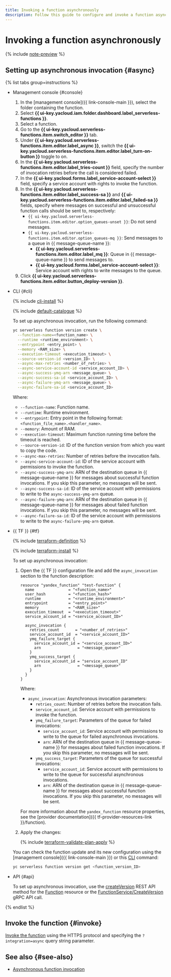 ```yaml
---
title: Invoking a function asynchronously
description: Follow this guide to configure and invoke a function asynchronously.
---
```


# Invoking a function asynchronously

{% include [note-preview](../../../_includes/note-preview.md) %}

## Setting up asynchronous invocation {#async}

{% list tabs group=instructions %}

- Management console {#console}
    
    1. In the [management console]({{ link-console-main }}), select the folder containing the function.
    1. Select **{{ ui-key.yacloud.iam.folder.dashboard.label_serverless-functions }}**.
    1. Select a function.
    1. Go to the **{{ ui-key.yacloud.serverless-functions.item.switch_editor }}** tab.
    1. Under **{{ ui-key.yacloud.serverless-functions.item.editor.label_async }}**, switch the **{{ ui-key.yacloud.serverless-functions.item.editor.label_turn-on-button }}** toggle to on.
    1. In the **{{ ui-key.yacloud.serverless-functions.item.editor.label_tries-count }}** field, specify the number of invocation retries before the call is considered failed.
    1. In the **{{ ui-key.yacloud.forms.label_service-account-select }}** field, specify a service account with rights to invoke the function.
    1. In the **{{ ui-key.yacloud.serverless-functions.item.editor.label_success-sa }}** and **{{ ui-key.yacloud.serverless-functions.item.editor.label_failed-sa }}** fields, specify where messages on successful and unsuccessful function calls should be sent to, respectively:
        * `{{ ui-key.yacloud.serverless-functions.item.editor.option_queues-unset }}`: Do not send messages.
        * `{{ ui-key.yacloud.serverless-functions.item.editor.option_queues-mq }}`: Send messages to a queue in {{ message-queue-name }}:
            * **{{ ui-key.yacloud.serverless-functions.item.editor.label_mq }}**: Queue in {{ message-queue-name }} to send messages to.
            * **{{ ui-key.yacloud.forms.label_service-account-select }}**: Service account with rights to write messages to the queue.
    1. Click **{{ ui-key.yacloud.serverless-functions.item.editor.button_deploy-version }}**.

- CLI {#cli}

    {% include [cli-install](../../../_includes/cli-install.md) %}

    {% include [default-catalogue](../../../_includes/default-catalogue.md) %}

    To set up asynchronous invocation, run the following command:

    ```bash
    yc serverless function version create \
      --function-name=<function_name> \
      --runtime <runtime_environment> \
      --entrypoint <entry_point> \
      --memory <RAM_size> \
      --execution-timeout <execution_timeout> \
      --source-version-id <version_ID> \
      --async-max-retries <number_of_retries> \
      --async-service-account-id <service_account_ID> \
      --async-success-ymq-arn <message_queue> \
      --async-success-sa-id <service_account_ID> \
      --async-failure-ymq-arn <message_queue> \
      --async-failure-sa-id <service_account_ID>
    ```

    Where:

    * `--function-name`: Function name.
    * `--runtime`: Runtime environment.
    * `--entrypoint`: Entry point in the following format: `<function_file_name>.<handler_name>`.
    * `--memory`: Amount of RAM.
    * `--execution-timeout`: Maximum function running time before the timeout is reached.
    * `--source-version-id`: ID of the function version from which you want to copy the code.
    * `--async-max-retries`: Number of retries before the invocation fails.
    * `--async-service-account-id`: ID of the service account with permissions to invoke the function.
    * `--async-success-ymq-arn`: ARN of the destination queue in {{ message-queue-name }} for messages about successful function invocations. If you skip this parameter, no messages will be sent.
    * `--async-success-sa-id`: ID of the service account with permissions to write to the `async-success-ymq-arn` queue.
    * `--async-failure-ymq-arn`: ARN of the destination queue in {{ message-queue-name }} for messages about failed function invocations. If you skip this parameter, no messages will be sent.
    * `--async-failure-sa-id`: ID of the service account with permissions to write to the `async-failure-ymq-arn` queue.

- {{ TF }} {#tf}

  {% include [terraform-definition](../../../_tutorials/_tutorials_includes/terraform-definition.md) %}

  {% include [terraform-install](../../../_includes/terraform-install.md) %}

  To set up asynchronous invocation:

  1. Open the {{ TF }} configuration file and add the `async_invocation` section to the function description:

     ```hcl
     resource "yandex_function" "test-function" {
       name               = "<function_name>"
       user_hash          = "<function_hash>"
       runtime            = "<runtime_environment>"
       entrypoint         = "<entry_point>"
       memory             = "<RAM_size>"
       execution_timeout  = "<execution_timeout>"
       service_account_id = "<service_account_ID>"

       async_invocation {
         retries_count       = "<number_of_retries>"
         service_account_id  = "<service_account_ID>"
         ymq_failure_target {
           service_account_id = "<service_account_ID>"
           arn                = "<message_queue>"
         }
         ymq_success_target {
           service_account_id = "service_account_ID"
           arn                = "<message_queue>"
         }
       }
     }
     ```

     Where:
     
     * `async_invocation`: Asynchronous invocation parameters:
       * `retries_count`: Number of retries before the invocation fails.
       * `service_account_id`: Service account with permissions to invoke the function.
       * `ymq_failure_target`: Parameters of the queue for failed invocations:
         * `service_account_id`: Service account with permissions to write to the queue for failed asynchronous invocations.
         * `arn`: ARN of the destination queue in {{ message-queue-name }} for messages about failed function invocations. If you skip this parameter, no messages will be sent.
       * `ymq_success_target`: Parameters of the queue for successful invocations:
         * `service_account_id`: Service account with permissions to write to the queue for successful asynchronous invocations.
         * `arn`: ARN of the destination queue in {{ message-queue-name }} for messages about successful function invocations. If you skip this parameter, no messages will be sent.

     For more information about the `yandex_function` resource properties, see the [provider documentation]({{ tf-provider-resources-link }}/function).

  1. Apply the changes:

     {% include [terraform-validate-plan-apply](../../../_tutorials/_tutorials_includes/terraform-validate-plan-apply.md) %}

  You can check the function update and its new configuration using the [management console]({{ link-console-main }}) or this [CLI](../../../cli/quickstart.md) command:

  ```bash
  yc serverless function version get <function_version_ID>
  ```

- API {#api}

    To set up asynchronous invocation, use the [createVersion](../../functions/api-ref/Function/createVersion.md) REST API method for the [Function](../../functions/api-ref/Function/index.md) resource or the [FunctionService/CreateVersion](../../functions/api-ref/grpc/function_service.md#CreateVersion) gRPC API call.

{% endlist %}

## Invoke the function {#invoke}

[Invoke the function](function-invoke.md) using the HTTPS protocol and specifying the `?integration=async` query string parameter.

## See also {#see-also}

* [Asynchronous function invocation](../../concepts/function-invoke-async.md)
